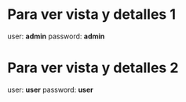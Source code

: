 # Para ver vista y detalles 1 
user: **admin**
password: **admin**
# Para ver vista y detalles 2
user: **user** 
password: **user**
